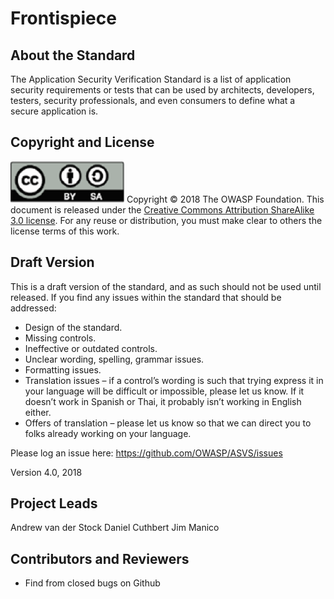 # Frontispiece

## About the Standard

The Application Security Verification Standard is a list of application security requirements or tests that can be used by architects, developers, testers, security professionals, and even consumers to define what a secure application is.

## Copyright and License

![license](../images/license.png)
Copyright © 2018 The OWASP Foundation. This document is released under the [Creative Commons Attribution ShareAlike 3.0 license](https://creativecommons.org/licenses/by-sa/3.0/). For any reuse or distribution, you must make clear to others the license terms of this work.

## Draft Version

This is a draft version of the standard, and as such should not be used until released. If you find any issues within the standard that should be addressed:

* Design of the standard.
* Missing controls.
* Ineffective or outdated controls.
* Unclear wording, spelling, grammar issues.
* Formatting issues.
* Translation issues – if a control’s wording is such that trying express it in your language will be difficult or impossible, please let us know. If it doesn’t work in Spanish or Thai, it probably isn’t working in English either.
* Offers of translation – please let us know so that we can direct you to folks already working on your language.

Please log an issue here: https://github.com/OWASP/ASVS/issues

Version 4.0, 2018

## Project Leads

Andrew van der Stock
Daniel Cuthbert
Jim Manico

## Contributors and Reviewers

- Find from closed bugs on Github
